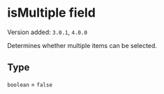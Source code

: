 # isMultiple field

Version added: `3.0.1`, `4.0.0`

Determines whether multiple items can be selected.

## Type

`boolean` = `false`
